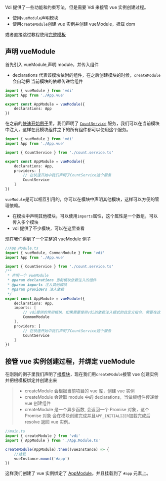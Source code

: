 Vdi 提供了一些功能和约束写法，但是需要 Vdi 来接管 vue 实例创建过程。

-   使用`vueModule`声明模块
-   使用`createModule`创建 vue 实例并创建 vueModule，挂载 dom

或者直接跳过教程使用[完整模板](https://github.com/JinghuiS/vdi-template)

## 声明 vueModule

首先引入 vueModule,声明 module，并传入组件

-   declarations 代表该模块依附的组件，在之后创建模块的时候，`createModule`会自动把
    当前模块的依赖传递给组件

```ts
import { vueModule } from 'vdi'
import App from './App.vue'

export const AppModule = vueModule({
    declarations: App
})
```

在之前的[快速开始例子](/old-docs/quick-start#单独页面使用)里，我们声明了 [`CountService`](/old-docs/quick-start#单独页面使用) 服务，我们可以在当前模块中注入，这样在此模块组件之下的所有组件都可以使用这个服务。

```ts
import { vueModule } from 'vdi'
import App from './App.vue'

import { CountService } from './count.service.ts'

export const AppModule = vueModule({
    declarations: App,
    providers: [
        // 在快速开始中我们声明了CountService这个服务
        CountService
    ]
})
```

`vueModule`是可以相互引用的，你可以在模块中声明其他模块，这样可以方便的管理依赖。

-   在模块中声明其他模块，可以使用`imports`属性，这个属性是一个数组，可以传入多个模块
-   vdi 提供了不少模块，可以在这里查看

现在我们得到了一个完整的 vueModule 例子

```ts
//App.Module.ts
import { vueModule, CommonModule } from 'vdi'
import App from './App.vue'

import { CountService } from './count.service.ts'
/**
 * 声明一个 vueModule
 * @param declarations 当前模块依赖注入的组件
 * @param imports 注入其他模块
 * @param providers 注入依赖
 */
export const AppModule = vueModule({
    declarations: App,
    imports: [
        // vdi提供的常用模块，如果需要使用vdi的依赖注入模式的自定义指令，需要在这里引入
        CommonModule
    ],
    providers: [
        // 在快速开始中我们声明了CountService这个服务
        CountService
    ]
})
```

## 接管 vue 实例创建过程，并绑定 vueModule

在刚刚的例子里我们声明了[根模块](/old-docs/module#声明-vuemodule)，现在我们用`createModule`接管 vue 创建实例并把根模板绑定并创建出来

> -   createModule 会根据当前项目的 vue 库，创建 vue 实例
> -   createModule 会读取 module 中的 declarations，当做根组件传递给 vue 创建组件
> -   createModule 是一个异步函数, 会返回一个 Promise 对象，这个 Promise 对象
>     会在模块创建完成并且`APP_INITIALIZER`加载完成后 resolve 返回 vue 实例。

```ts
//main.ts
import { createModule } from 'vdi'
import { AppModule } from './App.Module.ts'

createModule(AppModule).then((vueInstance) => {
    //挂载
    vueInstance.mount('#app')
})
```

这样我们创建了 vue 实例绑定了 [AppModule](/old-docs/module#声明-vuemodule)，并且挂载到了 `#app` 元素上。
